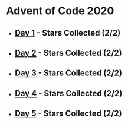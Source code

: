 # Advent of Code 2020

* ## [Day 1](https://adventofcode.com/2020/day/1) - Stars Collected (2/2)
* ## [Day 2](https://adventofcode.com/2020/day/2) - Stars Collected (2/2)
* ## [Day 3](https://adventofcode.com/2020/day/3) - Stars Collected (2/2)
* ## [Day 4](https://adventofcode.com/2020/day/4) - Stars Collected (2/2)
* ## [Day 5](https://adventofcode.com/2020/day/5) - Stars Collected (2/2)
